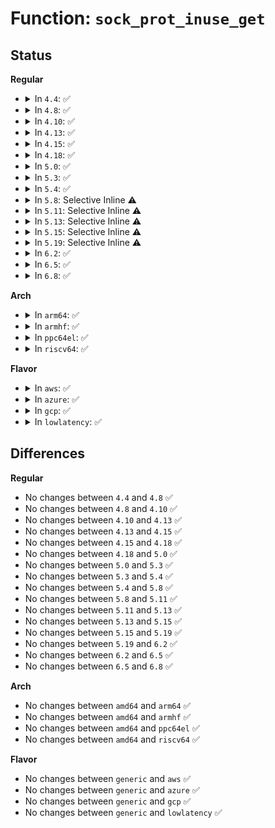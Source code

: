 # Function: <code>sock_prot_inuse_get</code>

## Status
<b>Regular</b>
<ul>
<li>
<details>
<summary>In <code>4.4</code>: ✅</summary>

```c
int sock_prot_inuse_get(struct net *net, struct proto *prot);
```

**Collision:** Unique Global

**Inline:** No

**Transformation:** False

**Instances:**

```
In net/core/sock.c (ffffffff81701180)
Location: net/core/sock.c:2717
Inline: False
Direct callers:
  - net/ipv4/proc.c:sockstat_seq_show
  - net/ipv4/proc.c:sockstat_seq_show
  - net/ipv4/proc.c:sockstat_seq_show
  - net/ipv4/proc.c:sockstat_seq_show
  - net/ipv6/proc.c:sockstat6_seq_show
  - net/ipv6/proc.c:sockstat6_seq_show
  - net/ipv6/proc.c:sockstat6_seq_show
  - net/ipv6/proc.c:sockstat6_seq_show
```
**Symbols:**

```
ffffffff81701180-ffffffff817011f9: sock_prot_inuse_get (STB_GLOBAL)
```
</details>
</li>
<li>
<details>
<summary>In <code>4.8</code>: ✅</summary>

```c
int sock_prot_inuse_get(struct net *net, struct proto *prot);
```

**Collision:** Unique Global

**Inline:** No

**Transformation:** False

**Instances:**

```
In net/core/sock.c (ffffffff81767d00)
Location: net/core/sock.c:2785
Inline: False
Direct callers:
  - net/ipv4/proc.c:sockstat_seq_show
  - net/ipv4/proc.c:sockstat_seq_show
  - net/ipv4/proc.c:sockstat_seq_show
  - net/ipv4/proc.c:sockstat_seq_show
  - net/ipv6/proc.c:sockstat6_seq_show
  - net/ipv6/proc.c:sockstat6_seq_show
  - net/ipv6/proc.c:sockstat6_seq_show
  - net/ipv6/proc.c:sockstat6_seq_show
```
**Symbols:**

```
ffffffff81767d00-ffffffff81767d72: sock_prot_inuse_get (STB_GLOBAL)
```
</details>
</li>
<li>
<details>
<summary>In <code>4.10</code>: ✅</summary>

```c
int sock_prot_inuse_get(struct net *net, struct proto *prot);
```

**Collision:** Unique Global

**Inline:** No

**Transformation:** False

**Instances:**

```
In net/core/sock.c (ffffffff81794d20)
Location: net/core/sock.c:2807
Inline: False
Direct callers:
  - net/ipv4/proc.c:sockstat_seq_show
  - net/ipv4/proc.c:sockstat_seq_show
  - net/ipv4/proc.c:sockstat_seq_show
  - net/ipv4/proc.c:sockstat_seq_show
  - net/ipv6/proc.c:sockstat6_seq_show
  - net/ipv6/proc.c:sockstat6_seq_show
  - net/ipv6/proc.c:sockstat6_seq_show
  - net/ipv6/proc.c:sockstat6_seq_show
```
**Symbols:**

```
ffffffff81794d20-ffffffff81794d98: sock_prot_inuse_get (STB_GLOBAL)
```
</details>
</li>
<li>
<details>
<summary>In <code>4.13</code>: ✅</summary>

```c
int sock_prot_inuse_get(struct net *net, struct proto *prot);
```

**Collision:** Unique Global

**Inline:** No

**Transformation:** False

**Instances:**

```
In net/core/sock.c (ffffffff817b2f10)
Location: net/core/sock.c:2989
Inline: False
Direct callers:
  - net/ipv4/proc.c:sockstat_seq_show
  - net/ipv4/proc.c:sockstat_seq_show
  - net/ipv4/proc.c:sockstat_seq_show
  - net/ipv4/proc.c:sockstat_seq_show
  - net/ipv6/proc.c:sockstat6_seq_show
  - net/ipv6/proc.c:sockstat6_seq_show
  - net/ipv6/proc.c:sockstat6_seq_show
  - net/ipv6/proc.c:sockstat6_seq_show
```
**Symbols:**

```
ffffffff817b2f10-ffffffff817b2f84: sock_prot_inuse_get (STB_GLOBAL)
```
</details>
</li>
<li>
<details>
<summary>In <code>4.15</code>: ✅</summary>

```c
int sock_prot_inuse_get(struct net *net, struct proto *prot);
```

**Collision:** Unique Global

**Inline:** No

**Transformation:** False

**Instances:**

```
In net/core/sock.c (ffffffff8182b200)
Location: net/core/sock.c:3049
Inline: False
Direct callers:
  - net/ipv4/proc.c:sockstat_seq_show
  - net/ipv4/proc.c:sockstat_seq_show
  - net/ipv4/proc.c:sockstat_seq_show
  - net/ipv4/proc.c:sockstat_seq_show
  - net/ipv6/proc.c:sockstat6_seq_show
  - net/ipv6/proc.c:sockstat6_seq_show
  - net/ipv6/proc.c:sockstat6_seq_show
  - net/ipv6/proc.c:sockstat6_seq_show
```
**Symbols:**

```
ffffffff8182b200-ffffffff8182b265: sock_prot_inuse_get (STB_GLOBAL)
```
</details>
</li>
<li>
<details>
<summary>In <code>4.18</code>: ✅</summary>

```c
int sock_prot_inuse_get(struct net *net, struct proto *prot);
```

**Collision:** Unique Global

**Inline:** No

**Transformation:** False

**Instances:**

```
In net/core/sock.c (ffffffff81875280)
Location: net/core/sock.c:3124
Inline: False
Direct callers:
  - net/ipv4/proc.c:sockstat_seq_show
  - net/ipv4/proc.c:sockstat_seq_show
  - net/ipv4/proc.c:sockstat_seq_show
  - net/ipv4/proc.c:sockstat_seq_show
  - net/ipv6/proc.c:sockstat6_seq_show
  - net/ipv6/proc.c:sockstat6_seq_show
  - net/ipv6/proc.c:sockstat6_seq_show
  - net/ipv6/proc.c:sockstat6_seq_show
```
**Symbols:**

```
ffffffff81875280-ffffffff818752e5: sock_prot_inuse_get (STB_GLOBAL)
```
</details>
</li>
<li>
<details>
<summary>In <code>5.0</code>: ✅</summary>

```c
int sock_prot_inuse_get(struct net *net, struct proto *prot);
```

**Collision:** Unique Global

**Inline:** No

**Transformation:** False

**Instances:**

```
In net/core/sock.c (ffffffff81895b50)
Location: net/core/sock.c:3075
Inline: False
Direct callers:
  - net/ipv4/proc.c:sockstat_seq_show
  - net/ipv4/proc.c:sockstat_seq_show
  - net/ipv4/proc.c:sockstat_seq_show
  - net/ipv4/proc.c:sockstat_seq_show
  - net/ipv6/proc.c:sockstat6_seq_show
  - net/ipv6/proc.c:sockstat6_seq_show
  - net/ipv6/proc.c:sockstat6_seq_show
  - net/ipv6/proc.c:sockstat6_seq_show
```
**Symbols:**

```
ffffffff81895b50-ffffffff81895bb5: sock_prot_inuse_get (STB_GLOBAL)
```
</details>
</li>
<li>
<details>
<summary>In <code>5.3</code>: ✅</summary>

```c
int sock_prot_inuse_get(struct net *net, struct proto *prot);
```

**Collision:** Unique Global

**Inline:** No

**Transformation:** False

**Instances:**

```
In net/core/sock.c (ffffffff818e0070)
Location: net/core/sock.c:3223
Inline: False
Direct callers:
  - net/ipv4/proc.c:sockstat_seq_show
  - net/ipv4/proc.c:sockstat_seq_show
  - net/ipv4/proc.c:sockstat_seq_show
  - net/ipv4/proc.c:sockstat_seq_show
  - net/ipv6/proc.c:sockstat6_seq_show
  - net/ipv6/proc.c:sockstat6_seq_show
  - net/ipv6/proc.c:sockstat6_seq_show
  - net/ipv6/proc.c:sockstat6_seq_show
```
**Symbols:**

```
ffffffff818e0070-ffffffff818e00d4: sock_prot_inuse_get (STB_GLOBAL)
```
</details>
</li>
<li>
<details>
<summary>In <code>5.4</code>: ✅</summary>

```c
int sock_prot_inuse_get(struct net *net, struct proto *prot);
```

**Collision:** Unique Global

**Inline:** No

**Transformation:** False

**Instances:**

```
In net/core/sock.c (ffffffff81912220)
Location: net/core/sock.c:3238
Inline: False
Direct callers:
  - net/ipv4/proc.c:sockstat_seq_show
  - net/ipv4/proc.c:sockstat_seq_show
  - net/ipv4/proc.c:sockstat_seq_show
  - net/ipv4/proc.c:sockstat_seq_show
  - net/ipv6/proc.c:sockstat6_seq_show
  - net/ipv6/proc.c:sockstat6_seq_show
  - net/ipv6/proc.c:sockstat6_seq_show
  - net/ipv6/proc.c:sockstat6_seq_show
```
**Symbols:**

```
ffffffff81912220-ffffffff81912284: sock_prot_inuse_get (STB_GLOBAL)
```
</details>
</li>
<li>
<details>
<summary>In <code>5.8</code>: Selective Inline ⚠️</summary>

```c
int sock_prot_inuse_get(struct net *net, struct proto *prot);
```

**Collision:** Unique Global

**Inline:** Selective

**Transformation:** False

**Instances:**

```
In net/core/sock.c (ffffffff819e5611)
Location: net/core/sock.c:3367
Inline: True
Inline callers:
  - net/core/sock.c:proto_seq_printf
Direct callers:
  - net/ipv4/proc.c:sockstat_seq_show
  - net/ipv4/proc.c:sockstat_seq_show
  - net/ipv4/proc.c:sockstat_seq_show
  - net/ipv4/proc.c:sockstat_seq_show
  - net/ipv6/proc.c:sockstat6_seq_show
  - net/ipv6/proc.c:sockstat6_seq_show
  - net/ipv6/proc.c:sockstat6_seq_show
  - net/ipv6/proc.c:sockstat6_seq_show
```
**Symbols:**

```
ffffffff819e40a0-ffffffff819e4104: sock_prot_inuse_get (STB_GLOBAL)
```
</details>
</li>
<li>
<details>
<summary>In <code>5.11</code>: Selective Inline ⚠️</summary>

```c
int sock_prot_inuse_get(struct net *net, struct proto *prot);
```

**Collision:** Unique Global

**Inline:** Selective

**Transformation:** False

**Instances:**

```
In net/core/sock.c (ffffffff819e4f0b)
Location: net/core/sock.c:3319
Inline: True
Inline callers:
  - net/core/sock.c:proto_seq_printf
Direct callers:
  - net/ipv4/proc.c:sockstat_seq_show
  - net/ipv4/proc.c:sockstat_seq_show
  - net/ipv4/proc.c:sockstat_seq_show
  - net/ipv4/proc.c:sockstat_seq_show
  - net/ipv6/proc.c:sockstat6_seq_show
  - net/ipv6/proc.c:sockstat6_seq_show
  - net/ipv6/proc.c:sockstat6_seq_show
  - net/ipv6/proc.c:sockstat6_seq_show
```
**Symbols:**

```
ffffffff819e3920-ffffffff819e3984: sock_prot_inuse_get (STB_GLOBAL)
```
</details>
</li>
<li>
<details>
<summary>In <code>5.13</code>: Selective Inline ⚠️</summary>

```c
int sock_prot_inuse_get(struct net *net, struct proto *prot);
```

**Collision:** Unique Global

**Inline:** Selective

**Transformation:** False

**Instances:**

```
In net/core/sock.c (ffffffff819cb199)
Location: net/core/sock.c:3342
Inline: True
Inline callers:
  - net/core/sock.c:proto_seq_printf
Direct callers:
  - net/ipv4/proc.c:sockstat_seq_show
  - net/ipv4/proc.c:sockstat_seq_show
  - net/ipv4/proc.c:sockstat_seq_show
  - net/ipv4/proc.c:sockstat_seq_show
  - net/ipv6/proc.c:sockstat6_seq_show
  - net/ipv6/proc.c:sockstat6_seq_show
  - net/ipv6/proc.c:sockstat6_seq_show
  - net/ipv6/proc.c:sockstat6_seq_show
```
**Symbols:**

```
ffffffff819c99a0-ffffffff819c9a0d: sock_prot_inuse_get (STB_GLOBAL)
```
</details>
</li>
<li>
<details>
<summary>In <code>5.15</code>: Selective Inline ⚠️</summary>

```c
int sock_prot_inuse_get(struct net *net, struct proto *prot);
```

**Collision:** Unique Global

**Inline:** Selective

**Transformation:** False

**Instances:**

```
In net/core/sock.c (ffffffff81a7a7b8)
Location: net/core/sock.c:3468
Inline: True
Inline callers:
  - net/core/sock.c:proto_seq_printf
Direct callers:
  - net/ipv4/proc.c:sockstat_seq_show
  - net/ipv4/proc.c:sockstat_seq_show
  - net/ipv4/proc.c:sockstat_seq_show
  - net/ipv4/proc.c:sockstat_seq_show
  - net/ipv6/proc.c:sockstat6_seq_show
  - net/ipv6/proc.c:sockstat6_seq_show
  - net/ipv6/proc.c:sockstat6_seq_show
  - net/ipv6/proc.c:sockstat6_seq_show
```
**Symbols:**

```
ffffffff81a78de0-ffffffff81a78e7e: sock_prot_inuse_get (STB_GLOBAL)
```
</details>
</li>
<li>
<details>
<summary>In <code>5.19</code>: Selective Inline ⚠️</summary>

```c
int sock_prot_inuse_get(struct net *net, struct proto *prot);
```

**Collision:** Unique Global

**Inline:** Selective

**Transformation:** False

**Instances:**

```
In net/core/sock.c (ffffffff81bee354)
Location: net/core/sock.c:3642
Inline: True
Inline callers:
  - net/core/sock.c:proto_seq_printf
Direct callers:
  - net/ipv4/proc.c:sockstat_seq_show
  - net/ipv4/proc.c:sockstat_seq_show
  - net/ipv4/proc.c:sockstat_seq_show
  - net/ipv4/proc.c:sockstat_seq_show
  - net/ipv6/proc.c:sockstat6_seq_show
  - net/ipv6/proc.c:sockstat6_seq_show
  - net/ipv6/proc.c:sockstat6_seq_show
  - net/ipv6/proc.c:sockstat6_seq_show
```
**Symbols:**

```
ffffffff81bec9d0-ffffffff81beca7a: sock_prot_inuse_get (STB_GLOBAL)
```
</details>
</li>
<li>
<details>
<summary>In <code>6.2</code>: ✅</summary>

```c
int sock_prot_inuse_get(struct net *net, struct proto *prot);
```

**Collision:** Unique Global

**Inline:** No

**Transformation:** False

**Instances:**

```
In net/core/sock.c (ffffffff81d999a0)
Location: net/core/sock.c:3733
Inline: False
Direct callers:
  - net/core/sock.c:proto_seq_printf
  - net/ipv4/proc.c:sockstat_seq_show
  - net/ipv4/proc.c:sockstat_seq_show
  - net/ipv4/proc.c:sockstat_seq_show
  - net/ipv4/proc.c:sockstat_seq_show
  - net/ipv6/proc.c:sockstat6_seq_show
  - net/ipv6/proc.c:sockstat6_seq_show
  - net/ipv6/proc.c:sockstat6_seq_show
  - net/ipv6/proc.c:sockstat6_seq_show
```
**Symbols:**

```
ffffffff81d999a0-ffffffff81d99a58: sock_prot_inuse_get (STB_GLOBAL)
```
</details>
</li>
<li>
<details>
<summary>In <code>6.5</code>: ✅</summary>

```c
int sock_prot_inuse_get(struct net *net, struct proto *prot);
```

**Collision:** Unique Global

**Inline:** No

**Transformation:** False

**Instances:**

```
In net/core/sock.c (ffffffff81e07cc0)
Location: net/core/sock.c:3764
Inline: False
Direct callers:
  - net/core/sock.c:proto_seq_printf
  - net/ipv4/proc.c:sockstat_seq_show
  - net/ipv4/proc.c:sockstat_seq_show
  - net/ipv4/proc.c:sockstat_seq_show
  - net/ipv4/proc.c:sockstat_seq_show
  - net/ipv6/proc.c:sockstat6_seq_show
  - net/ipv6/proc.c:sockstat6_seq_show
  - net/ipv6/proc.c:sockstat6_seq_show
  - net/ipv6/proc.c:sockstat6_seq_show
```
**Symbols:**

```
ffffffff81e07cc0-ffffffff81e07d95: sock_prot_inuse_get (STB_GLOBAL)
```
</details>
</li>
<li>
<details>
<summary>In <code>6.8</code>: ✅</summary>

```c
int sock_prot_inuse_get(struct net *net, struct proto *prot);
```

**Collision:** Unique Global

**Inline:** No

**Transformation:** False

**Instances:**

```
In net/core/sock.c (ffffffff81ec4700)
Location: net/core/sock.c:3772
Inline: False
Direct callers:
  - net/core/sock.c:proto_seq_printf
  - net/ipv4/proc.c:sockstat_seq_show
  - net/ipv4/proc.c:sockstat_seq_show
  - net/ipv4/proc.c:sockstat_seq_show
  - net/ipv4/proc.c:sockstat_seq_show
  - net/ipv6/proc.c:sockstat6_seq_show
  - net/ipv6/proc.c:sockstat6_seq_show
  - net/ipv6/proc.c:sockstat6_seq_show
  - net/ipv6/proc.c:sockstat6_seq_show
```
**Symbols:**

```
ffffffff81ec4700-ffffffff81ec47d5: sock_prot_inuse_get (STB_GLOBAL)
```
</details>
</li>
</ul>
<b>Arch</b>
<ul>
<li>
<details>
<summary>In <code>arm64</code>: ✅</summary>

```c
int sock_prot_inuse_get(struct net *net, struct proto *prot);
```

**Collision:** Unique Global

**Inline:** No

**Transformation:** False

**Instances:**

```
In net/core/sock.c (ffff800010ba9c90)
Location: net/core/sock.c:3238
Inline: False
Direct callers:
  - net/ipv4/proc.c:sockstat_seq_show
  - net/ipv4/proc.c:sockstat_seq_show
  - net/ipv4/proc.c:sockstat_seq_show
  - net/ipv4/proc.c:sockstat_seq_show
  - net/ipv6/proc.c:sockstat6_seq_show
  - net/ipv6/proc.c:sockstat6_seq_show
  - net/ipv6/proc.c:sockstat6_seq_show
  - net/ipv6/proc.c:sockstat6_seq_show
```
**Symbols:**

```
ffff800010ba9c90-ffff800010ba9d24: sock_prot_inuse_get (STB_GLOBAL)
```
</details>
</li>
<li>
<details>
<summary>In <code>armhf</code>: ✅</summary>

```c
int sock_prot_inuse_get(struct net *net, struct proto *prot);
```

**Collision:** Unique Global

**Inline:** No

**Transformation:** False

**Instances:**

```
In net/core/sock.c (c0cc83bc)
Location: net/core/sock.c:3238
Inline: False
Direct callers:
  - net/ipv4/proc.c:sockstat_seq_show
  - net/ipv4/proc.c:sockstat_seq_show
  - net/ipv4/proc.c:sockstat_seq_show
  - net/ipv4/proc.c:sockstat_seq_show
  - net/ipv6/proc.c:sockstat6_seq_show
  - net/ipv6/proc.c:sockstat6_seq_show
  - net/ipv6/proc.c:sockstat6_seq_show
  - net/ipv6/proc.c:sockstat6_seq_show
```
**Symbols:**

```
c0cc83bc-c0cc842c: sock_prot_inuse_get (STB_GLOBAL)
```
</details>
</li>
<li>
<details>
<summary>In <code>ppc64el</code>: ✅</summary>

```c
int sock_prot_inuse_get(struct net *net, struct proto *prot);
```

**Collision:** Unique Global

**Inline:** No

**Transformation:** False

**Instances:**

```
In net/core/sock.c (c000000000c7f410)
Location: net/core/sock.c:3238
Inline: False
Direct callers:
  - net/ipv4/proc.c:sockstat_seq_show
  - net/ipv4/proc.c:sockstat_seq_show
  - net/ipv4/proc.c:sockstat_seq_show
  - net/ipv4/proc.c:sockstat_seq_show
  - net/ipv6/proc.c:sockstat6_seq_show
  - net/ipv6/proc.c:sockstat6_seq_show
  - net/ipv6/proc.c:sockstat6_seq_show
  - net/ipv6/proc.c:sockstat6_seq_show
```
**Symbols:**

```
c000000000c7f410-c000000000c7f4dc: sock_prot_inuse_get (STB_GLOBAL)
```
</details>
</li>
<li>
<details>
<summary>In <code>riscv64</code>: ✅</summary>

```c
int sock_prot_inuse_get(struct net *net, struct proto *prot);
```

**Collision:** Unique Global

**Inline:** No

**Transformation:** False

**Instances:**

```
In net/core/sock.c (ffffffe00073d200)
Location: net/core/sock.c:3238
Inline: False
Direct callers:
  - net/ipv4/proc.c:sockstat_seq_show
  - net/ipv4/proc.c:sockstat_seq_show
  - net/ipv4/proc.c:sockstat_seq_show
  - net/ipv4/proc.c:sockstat_seq_show
  - net/ipv6/proc.c:sockstat6_seq_show
  - net/ipv6/proc.c:sockstat6_seq_show
  - net/ipv6/proc.c:sockstat6_seq_show
  - net/ipv6/proc.c:sockstat6_seq_show
```
**Symbols:**

```
ffffffe00073d200-ffffffe00073d294: sock_prot_inuse_get (STB_GLOBAL)
```
</details>
</li>
</ul>
<b>Flavor</b>
<ul>
<li>
<details>
<summary>In <code>aws</code>: ✅</summary>

```c
int sock_prot_inuse_get(struct net *net, struct proto *prot);
```

**Collision:** Unique Global

**Inline:** No

**Transformation:** False

**Instances:**

```
In net/core/sock.c (ffffffff818b2220)
Location: net/core/sock.c:3238
Inline: False
Direct callers:
  - net/ipv4/proc.c:sockstat_seq_show
  - net/ipv4/proc.c:sockstat_seq_show
  - net/ipv4/proc.c:sockstat_seq_show
  - net/ipv4/proc.c:sockstat_seq_show
  - net/ipv6/proc.c:sockstat6_seq_show
  - net/ipv6/proc.c:sockstat6_seq_show
  - net/ipv6/proc.c:sockstat6_seq_show
  - net/ipv6/proc.c:sockstat6_seq_show
```
**Symbols:**

```
ffffffff818b2220-ffffffff818b2284: sock_prot_inuse_get (STB_GLOBAL)
```
</details>
</li>
<li>
<details>
<summary>In <code>azure</code>: ✅</summary>

```c
int sock_prot_inuse_get(struct net *net, struct proto *prot);
```

**Collision:** Unique Global

**Inline:** No

**Transformation:** False

**Instances:**

```
In net/core/sock.c (ffffffff8186c170)
Location: net/core/sock.c:3238
Inline: False
Direct callers:
  - net/ipv4/proc.c:sockstat_seq_show
  - net/ipv4/proc.c:sockstat_seq_show
  - net/ipv4/proc.c:sockstat_seq_show
  - net/ipv4/proc.c:sockstat_seq_show
  - net/ipv6/proc.c:sockstat6_seq_show
  - net/ipv6/proc.c:sockstat6_seq_show
  - net/ipv6/proc.c:sockstat6_seq_show
  - net/ipv6/proc.c:sockstat6_seq_show
```
**Symbols:**

```
ffffffff8186c170-ffffffff8186c1d4: sock_prot_inuse_get (STB_GLOBAL)
```
</details>
</li>
<li>
<details>
<summary>In <code>gcp</code>: ✅</summary>

```c
int sock_prot_inuse_get(struct net *net, struct proto *prot);
```

**Collision:** Unique Global

**Inline:** No

**Transformation:** False

**Instances:**

```
In net/core/sock.c (ffffffff81903220)
Location: net/core/sock.c:3238
Inline: False
Direct callers:
  - net/ipv4/proc.c:sockstat_seq_show
  - net/ipv4/proc.c:sockstat_seq_show
  - net/ipv4/proc.c:sockstat_seq_show
  - net/ipv4/proc.c:sockstat_seq_show
  - net/ipv6/proc.c:sockstat6_seq_show
  - net/ipv6/proc.c:sockstat6_seq_show
  - net/ipv6/proc.c:sockstat6_seq_show
  - net/ipv6/proc.c:sockstat6_seq_show
```
**Symbols:**

```
ffffffff81903220-ffffffff81903284: sock_prot_inuse_get (STB_GLOBAL)
```
</details>
</li>
<li>
<details>
<summary>In <code>lowlatency</code>: ✅</summary>

```c
int sock_prot_inuse_get(struct net *net, struct proto *prot);
```

**Collision:** Unique Global

**Inline:** No

**Transformation:** False

**Instances:**

```
In net/core/sock.c (ffffffff81924200)
Location: net/core/sock.c:3238
Inline: False
Direct callers:
  - net/ipv4/proc.c:sockstat_seq_show
  - net/ipv4/proc.c:sockstat_seq_show
  - net/ipv4/proc.c:sockstat_seq_show
  - net/ipv4/proc.c:sockstat_seq_show
  - net/ipv6/proc.c:sockstat6_seq_show
  - net/ipv6/proc.c:sockstat6_seq_show
  - net/ipv6/proc.c:sockstat6_seq_show
  - net/ipv6/proc.c:sockstat6_seq_show
```
**Symbols:**

```
ffffffff81924200-ffffffff81924264: sock_prot_inuse_get (STB_GLOBAL)
```
</details>
</li>
</ul>

## Differences
<b>Regular</b>
<ul>
<li>
No changes between <code>4.4</code> and <code>4.8</code> ✅
</li>
<li>
No changes between <code>4.8</code> and <code>4.10</code> ✅
</li>
<li>
No changes between <code>4.10</code> and <code>4.13</code> ✅
</li>
<li>
No changes between <code>4.13</code> and <code>4.15</code> ✅
</li>
<li>
No changes between <code>4.15</code> and <code>4.18</code> ✅
</li>
<li>
No changes between <code>4.18</code> and <code>5.0</code> ✅
</li>
<li>
No changes between <code>5.0</code> and <code>5.3</code> ✅
</li>
<li>
No changes between <code>5.3</code> and <code>5.4</code> ✅
</li>
<li>
No changes between <code>5.4</code> and <code>5.8</code> ✅
</li>
<li>
No changes between <code>5.8</code> and <code>5.11</code> ✅
</li>
<li>
No changes between <code>5.11</code> and <code>5.13</code> ✅
</li>
<li>
No changes between <code>5.13</code> and <code>5.15</code> ✅
</li>
<li>
No changes between <code>5.15</code> and <code>5.19</code> ✅
</li>
<li>
No changes between <code>5.19</code> and <code>6.2</code> ✅
</li>
<li>
No changes between <code>6.2</code> and <code>6.5</code> ✅
</li>
<li>
No changes between <code>6.5</code> and <code>6.8</code> ✅
</li>
</ul>
<b>Arch</b>
<ul>
<li>
No changes between <code>amd64</code> and <code>arm64</code> ✅
</li>
<li>
No changes between <code>amd64</code> and <code>armhf</code> ✅
</li>
<li>
No changes between <code>amd64</code> and <code>ppc64el</code> ✅
</li>
<li>
No changes between <code>amd64</code> and <code>riscv64</code> ✅
</li>
</ul>
<b>Flavor</b>
<ul>
<li>
No changes between <code>generic</code> and <code>aws</code> ✅
</li>
<li>
No changes between <code>generic</code> and <code>azure</code> ✅
</li>
<li>
No changes between <code>generic</code> and <code>gcp</code> ✅
</li>
<li>
No changes between <code>generic</code> and <code>lowlatency</code> ✅
</li>
</ul>

